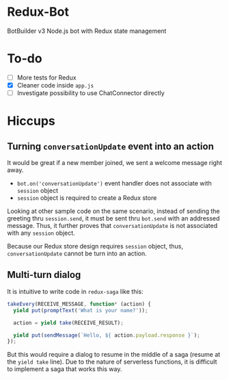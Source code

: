 # Redux-Bot
BotBuilder v3 Node.js bot with Redux state management

# To-do

* [ ] More tests for Redux
* [X] Cleaner code inside `app.js`
* [ ] Investigate possibility to use ChatConnector directly

# Hiccups

## Turning `conversationUpdate` event into an action

It would be great if a new member joined, we sent a welcome message right away.

* `bot.on('conversationUpdate')` event handler does not associate with `session` object
* `session` object is required to create a Redux store

Looking at other sample code on the same scenario, instead of sending the greeting thru `session.send`, it must be sent thru `bot.send` with an addressed message. Thus, it further proves that `conversationUpdate` is not associated with any `session` object.

Because our Redux store design requires `session` object, thus, `conversationUpdate` cannot be turn into an action.

## Multi-turn dialog

It is intuitive to write code in `redux-saga` like this:

```js
takeEvery(RECEIVE_MESSAGE, function* (action) {
  yield put(promptText('What is your name?'));

  action = yield take(RECEIVE_RESULT);

  yield put(sendMessage(`Hello, ${ action.payload.response }`);
});
```

But this would require a dialog to resume in the middle of a saga (resume at the `yield take` line). Due to the nature of serverless functions, it is difficult to implement a saga that works this way.
